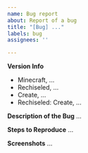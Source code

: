 ```yaml
---
name: Bug report
about: Report of a bug
title: "[Bug] ..."
labels: bug
assignees: ''

---
```


**Version Info**
- Minecraft, ...
- Rechiseled, ...
- Create, ...
- Rechiseled: Create, ...

**Description of the Bug**
...

**Steps to Reproduce**
...

**Screenshots**
...
